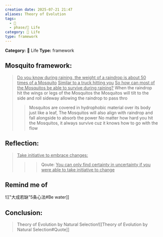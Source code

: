 ```yaml
---
creation date: 2025-07-21 21:47
aliases: Theory of Evolution
tags: 
  - 💬
  - phase/📜 Life
category: 📜 Life
type: framework
---
```

**Category:** 📜 Life
**Type:** framework

## Mosquito framework:
> <u>Do you know during raining, the weight of a raindrop is about 50 times of a Mosquito</u>
> <u>Similar to a truck hitting you</u>
> <u>So how can most of the Mosquitos be able to survive during raining?</u>
> 	When the raindrop hit the wings or legs of the Mosquitos
> 	the Mosquitos will tilt to the side and roll sideway allowing the raindrop to pass thro
> 	> Mosquitos are covered in hydrophobic material over its body just like a leaf, 
> 	The Mosquitos will also align with raindrop and fall alongside to absorb the power
> No matter how hard you hit the Mosquitos, it always survive cuz it knows how to go with the flow

## Reflection:
> <u>Take initiative to embrace changes:</u>
> > >Qoute:
> > <u>You can only find certainty in uncertainty if you were able to take initiative to change</u>

## Remind me of
![["大成若缺"5条心法#Be water]]
## Conclusion:
>Theory of Evolution by Natural Selection![[Theory of Evolution by Natural Selection#Quote]]
